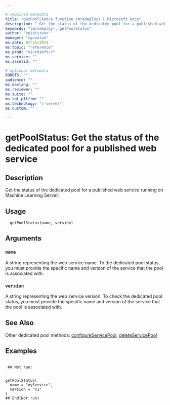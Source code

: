 ```yaml
--- 

# required metadata 
title: "getPoolStatus function (mrsdeploy) | Microsoft Docs" 
description: " Get the status of the dedicated pool for a published web service running on Machine Learning Server. " 
keywords: "(mrsdeploy), getPoolStatus" 
author: "heidisteen" 
manager: "cgronlun" 
ms.date: 07/15/2019
ms.topic: "reference" 
ms.prod: "microsoft-r" 
ms.service: "" 
ms.assetid: "" 

# optional metadata 
ROBOTS: "" 
audience: "" 
ms.devlang: "" 
ms.reviewer: "" 
ms.suite: "" 
ms.tgt_pltfrm: "" 
ms.technology: "r-server" 
ms.custom: "" 

--- 
```





 # getPoolStatus: Get the status of the dedicated pool for a published web service 
 ## Description

Get the status of the dedicated pool for a published web service running on 
Machine Learning Server.


 ## Usage

```   
  getPoolStatus(name, version)

```

 ## Arguments



 ### `name`
 A string representing the web service name. To the dedicated pool status, you must provide the specific name and version of the  service that the pool is associated with. 



 ### `version`
 A string representing the web service version. To check the dedicated pool status, you must provide the specific name and version of the  service that the pool is associated with. 



 ## See Also

Other dedicated pool methods: [configureServicePool](ConfigureServicePool.md),
[deleteServicePool](DeleteServicePool.md)

 ## Examples

 ```

  ## Not run:


getPoolStatus(
   name = "myService",
   version = "v1"
)
 ## End(Not run) 
```

